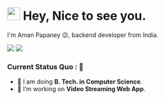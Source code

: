 <h1><img src="https://emojis.slackmojis.com/emojis/images/1531849430/4246/blob-sunglasses.gif?1531849430" width="30"/> <span> Hey, Nice to see you. </span> </h1>

I'm Aman Papaney 😉, backend developer from India. 

<div>
<a href="mailto: amanpapaney2003@gmail.com">
<img src="https://img.shields.io/badge/-amanpapaney2003%40gamil.com-7B83EB?&style=for-the-badge&logo=Gmail&logoColor=white" ></a>  <a href="https://www.linkedin.com/in/aman_papaney/"><img src="https://img.shields.io/badge/aman_papaney.svg?&style=for-the-badge&logo=linkedin&logoColor=white" ></a>  
</div>

### Current Status Quo : 📡

- 💼 I am doing <strong>B. Tech. in Computer Science</strong>.
- 🔭 I’m working on <strong>Video Streaming Web App</strong>.
